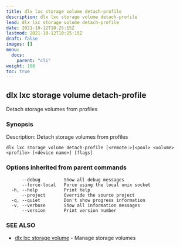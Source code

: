 ```yaml
---
title: dlx lxc storage volume detach-profile
description: dlx lxc storage volume detach-profile
lead: dlx lxc storage volume detach-profile
date: 2021-10-12T10:25:15Z
lastmod: 2021-10-12T10:25:15Z
draft: false
images: []
menu:
  docs:
    parent: "cli"
weight: 100
toc: true
---
```

## dlx lxc storage volume detach-profile

Detach storage volumes from profiles

### Synopsis

Description:
  Detach storage volumes from profiles



```
dlx lxc storage volume detach-profile [<remote:>]<pool> <volume> <profile> [<device name>] [flags]
```

### Options inherited from parent commands

```
      --debug         Show all debug messages
      --force-local   Force using the local unix socket
  -h, --help          Print help
      --project       Override the source project
  -q, --quiet         Don't show progress information
  -v, --verbose       Show all information messages
      --version       Print version number
```

### SEE ALSO

* [dlx lxc storage volume](/docs/cmd/dlx_lxc_storage_volume)	 - Manage storage volumes

